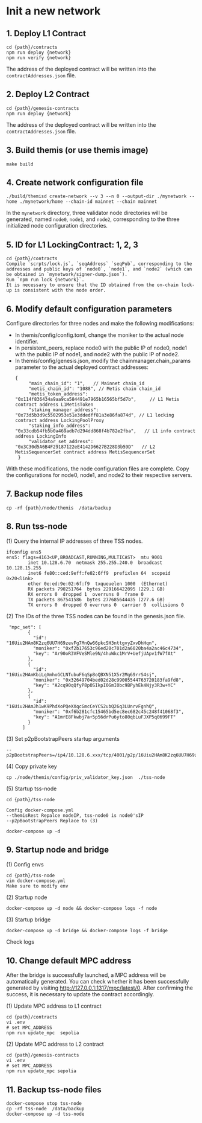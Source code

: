 # Init a new network


## 1. Deploy L1 Contract
```
cd {path}/contracts
npm run deploy {network}
npm run verify {network}
```

The address of the deployed contract will be written into the `contractAddresses.json` file.

## 2. Deploy L2 Contract
```
cd {path}/genesis-contracts
npm run deploy {network}
```

The address of the deployed contract will be written into the `contractAddresses.json` file.

## 3. Build themis (or use themis image)
```
make build
```

## 4. Create network configuration file

```
./build/themisd create-network --v 3 --n 0 --output-dir ./mynetwork --home ./mynetwork/home --chain-id mainnet --chain mainnet 
```
In the `mynetwork` directory, three validator node directories will be generated, named `node0`, `node1`, and `node2`, corresponding to the three initialized node configuration directories.

## 5. ID for L1 LockingContract: 1, 2, 3

```
cd {path}/contracts
Compile `scrpts/lock.js`, `seqAddress` `seqPub`, corresponding to the addresses and public keys of `node0`, `node1`, and `node2` (which can be obtained in `mynetwork/signer-dump.json`).
Run `npm run lock {network}`.
It is necessary to ensure that the ID obtained from the on-chain lock-up is consistent with the node order.
```

## 6. Modify default configuration parameters

Configure directories for three nodes and make the following modifications:

- In themis/config/config.toml, change the moniker to the actual node identifier.
- In persistent_peers, replace node0 with the public IP of node0, node1 with the public IP of node1, and node2 with the public IP of node2.
- In themis/config/genesis.json, modify the chainmanager.chain_params parameter to the actual deployed contract addresses:
   ```
   {
        "main_chain_id": "1",   // Mainnet chain_id
        "metis_chain_id": "1088", // Metis chain chain_id
        "metis_token_address": "0x114f836434a9aa9ca584491e7965b16565bf5d7b",     // L1 Metis contract address L1MetisToken
        "staking_manager_address": "0x73d5b3d9c5502953e51e3ddedff81a3e86fa874d", // L1 locking contract address LockingPoolProxy
        "staking_info_address": "0x33cdb54fb5b0a469adb7d294dd868f4b782e2fba",   // L1 info contract address LockingInfo
        "validator_set_address": "0x3C30d5A6B4F29187122eE4142D6627B228D3b59D"   // L2 MetisSequencerSet contract address MetisSequencerSet
    }
   ```
With these modifications, the node configuration files are complete. Copy the configurations for node0, node1, and node2 to their respective servers.

## 7. Backup node files
```
cp -rf {path}/node/themis  /data/backup
```


## 8. Run tss-node

(1) Query the internal IP addresses of three TSS nodes.

```
ifconfig ens5
ens5: flags=4163<UP,BROADCAST,RUNNING,MULTICAST>  mtu 9001
        inet 10.128.6.70  netmask 255.255.240.0  broadcast 10.128.15.255
        inet6 fe80::ced:9eff:fe02:6ff9  prefixlen 64  scopeid 0x20<link>
        ether 0e:ed:9e:02:6f:f9  txqueuelen 1000  (Ethernet)
        RX packets 790251764  bytes 229166422095 (229.1 GB)
        RX errors 0  dropped 1  overruns 0  frame 0
        TX packets 867541586  bytes 277685644435 (277.6 GB)
        TX errors 0  dropped 0 overruns 0  carrier 0  collisions 0
```

(2) The IDs of the three TSS nodes can be found in the genesis.json file.
```
 "mpc_set": [
        {
          "id": "16Uiu2HAm8K2zq6UU7H69zevFg7MnQw66pkcSH3nttgvyZxvDhHqn",
          "moniker": "0xf2b17653c96ed20c701d2a6020ba4a2ac46c4734",
          "key": "Ar90oR3VFVeSMle9N/4huWkc1MrV+UefjUApv1fW7fAt"
        },
        {
          "id": "16Uiu2HAmKbiLqXmhoGCLNTubuF6qSp8oQBXN51X5r2Mg69rrS4sj",
          "moniker": "0x32649704bed02d28c99005544763720183fa9fd8",
          "key": "A2cq90qQfyP8pOSIkpI0GmI0bc9BPyhEk4Njy3R3w+YC"
        },
        {
          "id": "16Uiu2HAmJh1wK9PhdXoPQeXXqcGmcCeYCS2ubQ26q3LUnrvFgnhQ",
          "moniker": "0xf6b281cfc15465bd5ec8ec682c45c248f41068f3",
          "key": "A1mrE8Fkwbj7a+5p56drPu6yto80qbLuFJXP5q0699FT"
        }
      ]
```

(3) Set p2pBootstrapPeers startup arguments
```
--p2pBootstrapPeers=/ip4/10.128.6.xxx/tcp/4001/p2p/16Uiu2HAm8K2zq6UU7H69zevFg7MnQw66pkcSH3nttgvyZxvDhHqn,/ip4/10.128.21.xxx/tcp/4001/p2p/16Uiu2HAmKbiLqXmhoGCLNTubuF6qSp8oQBXN51X5r2Mg69rrS4sj,/ip4/10.128.28.xxx/tcp/4001/p2p/16Uiu2HAmJh1wK9PhdXoPQeXXqcGmcCeYCS2ubQ26q3LUnrvFgnhQ
```

(4) Copy private key

```
cp ./node/themis/config/priv_validator_key.json  ./tss-node
```

(5) Startup tss-node
```
cd {path}/tss-node

Config docker-compose.yml
--themisRest Repalce nodeIP, tss-node0 is node0'sIP
--p2pBootstrapPeers Replace to (3)

docker-compose up -d
```


## 9. Startup node and bridge
(1) Config envs
```
cd {path}/tss-node
vim docker-compose.yml
Make sure to modify env
```

(2) Startup node
```
docker-compose up -d node && docker-compose logs -f node
```

(3) Startup bridge
```
docker-compose up -d bridge && docker-compose logs -f bridge
```
Check logs


## 10. Change default MPC address
After the bridge is successfully launched, a MPC address will be automatically generated. You can check whether it has been successfully generated by visiting http://127.0.0.1:1317/mpc/latest/0. After confirming the success, it is necessary to update the contract accordingly.

(1) Update MPC address to L1 contract

```
cd {path}/contracts
vi .env
# set MPC_ADDRESS
npm run update_mpc  sepolia
```

(2) Update MPC address to L2 contract

```
cd {path}/genesis-contracts
vi .env
# set MPC_ADDRESS
npm run update_mpc sepolia
```


## 11. Backup tss-node files

```
docker-compose stop tss-node
cp -rf tss-node  /data/backup
docker-compose up -d tss-node
```
